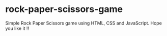 # rock-paper-scissors-game
Simple Rock Paper Scissors game using HTML, CSS and JavaScript. Hope you like it !!
